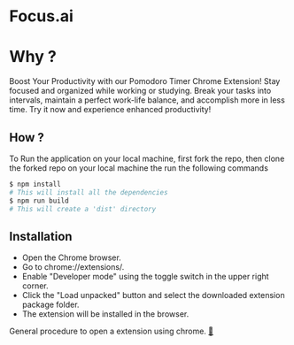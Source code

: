 # Focus.ai
# Why ?
Boost Your Productivity with our Pomodoro Timer Chrome Extension! Stay focused and organized while working or studying. Break your tasks into intervals, maintain a perfect work-life balance, and accomplish more in less time. Try it now and experience enhanced productivity!

## How ?
To Run the application on your local machine, first fork the repo, then clone the forked repo on your local machine
the run the following commands

```bash
$ npm install
# This will install all the dependencies
$ npm run build
# This will create a 'dist' directory
```
## Installation 
- Open the Chrome browser.
- Go to chrome://extensions/.
- Enable "Developer mode" using the toggle switch in the upper right corner.
- Click the "Load unpacked" button and select the downloaded extension package folder.
- The extension will be installed in the browser.

General procedure to open a extension using chrome. [🔗](https://webkul.com/blog/how-to-install-the-unpacked-extension-in-chrome/)


